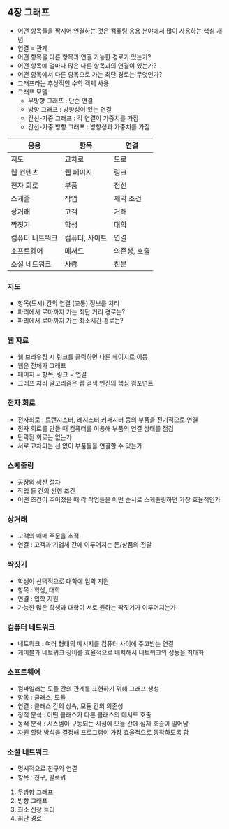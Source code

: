 ## 4장 그래프

- 어떤 항목들을 짝지어 연결하는 것은 컴퓨팅 응용 분야에서 많이 사용하는 핵심 개념
- 연결 = 관계
- 어떤 항목을 다른 항목과 연결 가능한 경로가 있는가?
- 어떤 항목에 얼마나 많은 다른 항목과의 연결이 있는가?
- 어떤 항목에서 다른 항목으로 가는 최단 경로는 무엇인가?
- 그래프라는 추상적인 수학 객체 사용
- 그래프 모델
    - 무방향 그래프 : 단순 연결
    - 방향 그래프 : 방향성이 있는 연결
    - 간선-가중 그래프 : 각 연결이 가중치를 가짐
    - 간선-가중 방향 그래프 : 방향성과 가중치를 가짐

| 응용       | 항목       | 연결      |
|----------|----------|---------|
| 지도       | 교차로      | 도로      |
| 웹 컨텐츠    | 웹 페이지    | 링크      |
| 전자 회로    | 부품       | 전선      |
| 스케줄      | 작업       | 제약 조건   |
| 상거래      | 고객       | 거래      |
| 짝짓기      | 학생       | 대학      |
| 컴퓨터 네트워크 | 컴퓨터, 사이트 | 연결      |
| 소프트웨어    | 메서드      | 의존성, 호출 |
| 소셜 네트워크  | 사람       | 친분      |

### 지도

- 항목(도시) 간의 연결 (교통) 정보를 처리
- 파리에서 로마까지 가는 최단 거리 경로는?
- 파리에서 로마까지 가는 최소시간 경로는?

### 웹 자료

- 웹 브라우징 시 링크를 클릭하면 다른 페이지로 이동
- 웹은 전체가 그래프
- 페이지 = 항목, 링크 = 연결
- 그래프 처리 알고리즘은 웹 검색 엔진의 핵심 컴포넌트

### 전자 회로

- 전자회로 : 트랜지스터, 레지스터 커패시터 등의 부품을 전기적으로 연결
- 전자 회로를 만들 때 컴퓨터를 이용해 부품의 연결 상태를 점검
- 단락된 회로는 없는가
- 서로 교차되는 선 없이 부품들을 연결할 수 있는가

### 스케줄링

- 공장의 생산 절차
- 작업 들 간의 선행 조건
- 어떤 조건이 주어졌을 때 각 작업들을 어떤 순서로 스케줄링하면 가장 효율적인가

### 상거래

- 고객의 매매 주문을 추적
- 연결 : 고객과 기업체 간에 이루어지는 돈/상품의 전달

### 짝짓기

- 학생이 선택적으로 대학에 입학 지원
- 항목 : 학생, 대학
- 연결 : 입학 지원
- 가능한 많은 학생과 대학이 서로 원하는 짝짓기가 이루어지는가

### 컴퓨터 네트워크

- 네트워크 : 여러 형태의 메시지를 컴퓨터 사이에 주고받는 연결
- 케이블과 네트워크 장비를 효율적으로 배치해서 네트워크의 성능을 최대화

### 소프트웨어

- 컴파일러는 모듈 간의 관계를 표현하기 위해 그래프 생성
- 항목 : 클래스, 모듈
- 연결 : 클래스 간의 상속, 모듈 간의 의존성
- 정적 분석 : 어떤 클래스가 다른 클래스의 메서드 호출
- 동적 분석 : 시스템이 구동되는 시점에 모듈 간에 실제 호출이 일어남
- 자원 할당 방식을 결정해 프로그램이 가장 효율적으로 동작하도록 함

### 소셜 네트워크

- 명시적으로 친구와 연결
- 항목 : 친구, 팔로워

1. 무방향 그래프
2. 방향 그래프
3. 최소 신장 트리
4. 최단 경로